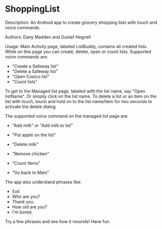 # ShoppingList

Description:
An Android app to create grocery shopping lists with touch and voice commands.

Authors: Dany Madden and Gustaf Hegnell

Usage:
Main Activity page, labeled ListBuddy, contains all created lists. While on this page you can create, delete, open or count lists.
Supported voice commands are:
- "Create a Safeway list"
- "Delete a Safeway list"
- "Open Costco list"
- "Count lists"

To get to the Managed list page, labeled with the list name, say "Open listName". Or simpily click on the list name. 
To delete a list or an item on the list with touch, touch and hold on to the list name/item for two seconds to activate the delete dialog. 

The supported voice command on the managed list page are:
- "Add milk" or "Add milk to list"
- "Put apple on the list" 

- "Delete milk"
- "Remove chicken"

- "Count items"
- "Go back to Main"

The app also understand phrases like:
- Exit
- Who are you?
- Thank you.
- How old are you?
- I'm bored.

Try a few phrases and see how it resonds! Have fun.

